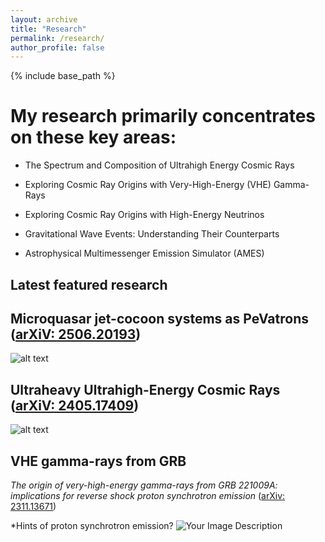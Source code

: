 ```yaml
---
layout: archive
title: "Research"
permalink: /research/
author_profile: false
---
```


{% include base_path %}

My research primarily concentrates on these key areas:
======

* The Spectrum and Composition of Ultrahigh Energy Cosmic Rays


* Exploring Cosmic Ray Origins with Very-High-Energy (VHE) Gamma-Rays 


* Exploring Cosmic Ray Origins with High-Energy Neutrinos


* Gravitational Wave Events: Understanding Their Counterparts


* Astrophysical Multimessenger Emission Simulator (AMES)




Latest featured research
------

## Microquasar jet-cocoon systems as PeVatrons ([arXiV: 2506.20193](https://arxiv.org/abs/2506.20193))
![alt text](https://btheodorezhang.github.io/files/all_CR_spectrum_bestfit.png)

## Ultraheavy Ultrahigh-Energy Cosmic Rays ([arXiV: 2405.17409](https://arxiv.org/abs/2405.17409))
![alt text](https://btheodorezhang.github.io/files/UH-UHECR.png)


## VHE gamma-rays from GRB
*The origin of very-high-energy gamma-rays from GRB 221009A: implications for reverse shock proton synchrotron emission* ([arXiv: 2311.13671](https://arxiv.org/abs/2311.13671))

*Hints of proton synchrotron emission?
![Your Image Description](https://btheodorezhang.github.io/files/GRB-spectrum.png)
